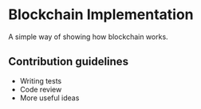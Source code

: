 # Blockchain Implementation 
A simple way of showing how blockchain works.

## Contribution guidelines

- Writing tests
- Code review
- More useful ideas
